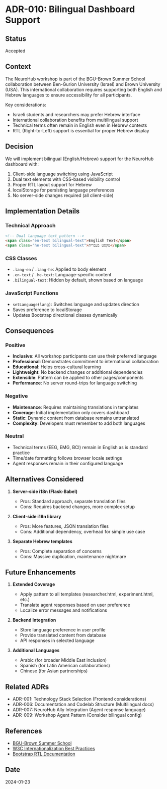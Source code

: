 # ADR-010: Bilingual Dashboard Support

## Status
Accepted

## Context
The NeuroHub workshop is part of the BGU-Brown Summer School collaboration between Ben-Gurion University (Israel) and Brown University (USA). This international collaboration requires supporting both English and Hebrew languages to ensure accessibility for all participants.

Key considerations:
- Israeli students and researchers may prefer Hebrew interface
- International collaboration benefits from multilingual support
- Technical terms often remain in English even in Hebrew contexts
- RTL (Right-to-Left) support is essential for proper Hebrew display

## Decision
We will implement bilingual (English/Hebrew) support for the NeuroHub dashboard with:
1. Client-side language switching using JavaScript
2. Dual text elements with CSS-based visibility control
3. Proper RTL layout support for Hebrew
4. localStorage for persisting language preferences
5. No server-side changes required (all client-side)

## Implementation Details

### Technical Approach
```html
<!-- Dual language text pattern -->
<span class="en-text bilingual-text">English Text</span>
<span class="he-text bilingual-text">טקסט בעברית</span>
```

### CSS Classes
- `.lang-en` / `.lang-he`: Applied to body element
- `.en-text` / `.he-text`: Language-specific content
- `.bilingual-text`: Hidden by default, shown based on language

### JavaScript Functions
- `setLanguage(lang)`: Switches language and updates direction
- Saves preference to localStorage
- Updates Bootstrap directional classes dynamically

## Consequences

### Positive
- **Inclusive**: All workshop participants can use their preferred language
- **Professional**: Demonstrates commitment to international collaboration
- **Educational**: Helps cross-cultural learning
- **Lightweight**: No backend changes or additional dependencies
- **Extensible**: Pattern can be applied to other pages/components
- **Performance**: No server round-trips for language switching

### Negative
- **Maintenance**: Requires maintaining translations in templates
- **Coverage**: Initial implementation only covers dashboard
- **Static**: Dynamic content from database remains untranslated
- **Complexity**: Developers must remember to add both languages

### Neutral
- Technical terms (EEG, EMG, BCI) remain in English as is standard practice
- Time/date formatting follows browser locale settings
- Agent responses remain in their configured language

## Alternatives Considered

1. **Server-side i18n (Flask-Babel)**
   - Pros: Standard approach, separate translation files
   - Cons: Requires backend changes, more complex setup

2. **Client-side i18n library**
   - Pros: More features, JSON translation files
   - Cons: Additional dependency, overhead for simple use case

3. **Separate Hebrew templates**
   - Pros: Complete separation of concerns
   - Cons: Massive duplication, maintenance nightmare

## Future Enhancements

1. **Extended Coverage**
   - Apply pattern to all templates (researcher.html, experiment.html, etc.)
   - Translate agent responses based on user preference
   - Localize error messages and notifications

2. **Backend Integration**
   - Store language preference in user profile
   - Provide translated content from database
   - API responses in selected language

3. **Additional Languages**
   - Arabic (for broader Middle East inclusion)
   - Spanish (for Latin American collaborations)
   - Chinese (for Asian partnerships)

## Related ADRs
- ADR-001: Technology Stack Selection (Frontend considerations)
- ADR-006: Documentation and Codelab Structure (Multilingual docs)
- ADR-007: NeuroHub Ally Integration (Agent response language)
- ADR-009: Workshop Agent Pattern (Consider bilingual config)

## References
- [BGU-Brown Summer School](https://in.bgu.ac.il/en/summer/Pages/default.aspx)
- [W3C Internationalization Best Practices](https://www.w3.org/International/quicktips/)
- [Bootstrap RTL Documentation](https://getbootstrap.com/docs/5.0/getting-started/rtl/)

## Date
2024-01-23